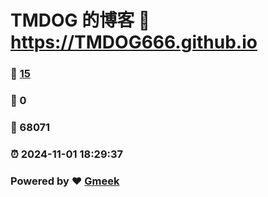 # TMDOG 的博客 :link: https://TMDOG666.github.io 
### :page_facing_up: [15](https://TMDOG666.github.io/tag.html) 
### :speech_balloon: 0 
### :hibiscus: 68071 
### :alarm_clock: 2024-11-01 18:29:37 
### Powered by :heart: [Gmeek](https://github.com/Meekdai/Gmeek)
